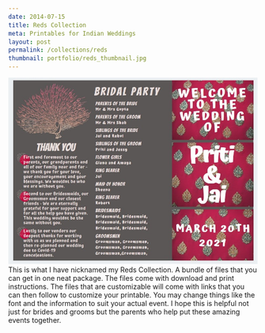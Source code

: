 ```yaml
---
date: 2014-07-15
title: Reds Collection
meta: Printables for Indian Weddings
layout: post
permalink: /collections/reds
thumbnail: portfolio/reds_thumbnail.jpg
---
```


<span class="image featured"><img src="/images/portfolio/reds.jpg" alt=""></span>
This is what I have nicknamed my Reds Collection. A bundle of files that you can get in one neat package. The files come with download and print instructions. The files that are customizable will come with links that you can then follow to customize your printable. You may change things like the font and the information to suit your actual event. I hope this is helpful not just for brides and grooms but the parents who help put these amazing events together.

